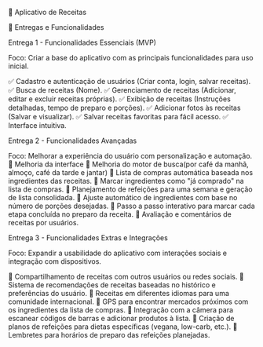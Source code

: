 📌 Aplicativo de Receitas

🚀 Entregas e Funcionalidades

Entrega 1 - Funcionalidades Essenciais (MVP)

Foco: Criar a base do aplicativo com as principais funcionalidades para uso inicial.

✅ Cadastro e autenticação de usuários (Criar conta, login, salvar receitas).
✅ Busca de receitas (Nome).
✅ Gerenciamento de receitas (Adicionar, editar e excluir receitas próprias).
✅ Exibição de receitas (Instruções detalhadas, tempo de preparo e porções).
✅ Adicionar fotos às receitas (Salvar e visualizar).
✅ Salvar receitas favoritas para fácil acesso.
✅ Interface intuitiva.

Entrega 2 - Funcionalidades Avançadas

Foco: Melhorar a experiência do usuário com personalização e automação.
🔹 Melhoria da interface
🔹 Melhoria do motor de busca(por café da manhã, almoço, café da tarde e jantar)
🔹 Lista de compras automática baseada nos ingredientes das receitas.
🔹 Marcar ingredientes como "já comprado" na lista de compras.
🔹 Planejamento de refeições para uma semana e geração de lista consolidada.
🔹 Ajuste automático de ingredientes com base no número de porções desejadas.
🔹 Passo a passo interativo para marcar cada etapa concluída no preparo da receita.
🔹 Avaliação e comentários de receitas por usuários.

Entrega 3 - Funcionalidades Extras e Integrações

Foco: Expandir a usabilidade do aplicativo com interações sociais e integração com dispositivos.

🔸 Compartilhamento de receitas com outros usuários ou redes sociais.
🔸 Sistema de recomendações de receitas baseadas no histórico e preferências do usuário.
🔸 Receitas em diferentes idiomas para uma comunidade internacional.
🔸 GPS para encontrar mercados próximos com os ingredientes da lista de compras.
🔸 Integração com a câmera para escanear códigos de barras e adicionar produtos à lista.
🔸 Criação de planos de refeições para dietas específicas (vegana, low-carb, etc.).
🔸 Lembretes para horários de preparo das refeições planejadas.
